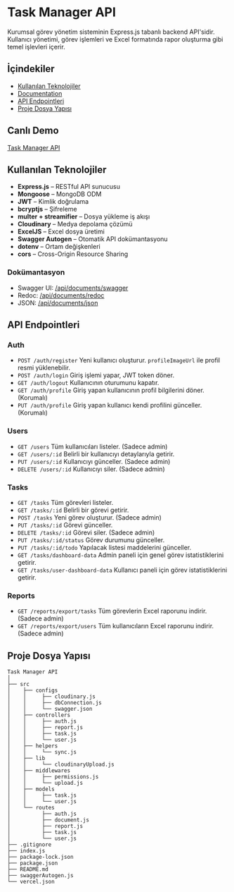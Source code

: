 # Task Manager API

Kurumsal görev yönetim sisteminin Express.js tabanlı backend API'sidir. Kullanıcı yönetimi, görev işlemleri ve Excel formatında rapor oluşturma gibi temel işlevleri içerir.


## İçindekiler

- [Kullanılan Teknolojiler](#kullanılan-teknolojiler)
- [Documentation](#documentation)
- [API Endpointleri](#api-endpointleri)
- [Proje Dosya Yapısı](#proje-dosya-yapısı)

## Canlı Demo

[Task Manager API](https://task-manager-api-virid.vercel.app/)

## Kullanılan Teknolojiler

- **Express.js** – RESTful API sunucusu
- **Mongoose** – MongoDB ODM
- **JWT** – Kimlik doğrulama
- **bcryptjs** – Şifreleme
- **multer + streamifier** – Dosya yükleme iş akışı
- **Cloudinary** – Medya depolama çözümü
- **ExcelJS** – Excel dosya üretimi
- **Swagger Autogen** – Otomatik API dokümantasyonu
- **dotenv** – Ortam değişkenleri
- **cors** – Cross-Origin Resource Sharing

### Dokümantasyon

- Swagger UI: [/api/documents/swagger](https://task-manager-api-virid.vercel.app/api/documents/swagger)
- Redoc: [/api/documents/redoc](https://task-manager-api-virid.vercel.app/api/documents/redoc)
- JSON: [/api/documents/json](https://task-manager-api-virid.vercel.app/api/documents/json)

## API Endpointleri

### Auth

- `POST /auth/register` Yeni kullanıcı oluşturur. `profileImageUrl` ile profil resmi yüklenebilir.
- `POST /auth/login` Giriş işlemi yapar, JWT token döner.
- `GET /auth/logout` Kullanıcının oturumunu kapatır.
- `GET /auth/profile` Giriş yapan kullanıcının profil bilgilerini döner. (Korumalı)
- `PUT /auth/profile` Giriş yapan kullanıcı kendi profilini günceller. (Korumalı)

### Users

- `GET /users` Tüm kullanıcıları listeler. (Sadece admin)
- `GET /users/:id` Belirli bir kullanıcıyı detaylarıyla getirir.
- `PUT /users/:id` Kullanıcıyı günceller. (Sadece admin)
- `DELETE /users/:id` Kullanıcıyı siler. (Sadece admin)

### Tasks

- `GET /tasks` Tüm görevleri listeler.
- `GET /tasks/:id` Belirli bir görevi getirir.
- `POST /tasks` Yeni görev oluşturur. (Sadece admin)
- `PUT /tasks/:id` Görevi günceller.
- `DELETE /tasks/:id` Görevi siler. (Sadece admin)
- `PUT /tasks/:id/status` Görev durumunu günceller.
- `PUT /tasks/:id/todo` Yapılacak listesi maddelerini günceller.
- `GET /tasks/dashboard-data` Admin paneli için genel görev istatistiklerini getirir.
- `GET /tasks/user-dashboard-data` Kullanıcı paneli için görev istatistiklerini getirir.

### Reports

- `GET /reports/export/tasks` Tüm görevlerin Excel raporunu indirir. (Sadece admin)
- `GET /reports/export/users` Tüm kullanıcıların Excel raporunu indirir. (Sadece admin)

## Proje Dosya Yapısı

```
Task Manager API 
│
├── src
│    ├── configs
│    │     ├── cloudinary.js
│    │     ├── dbConnection.js
│    │     └── swagger.json
│    ├── controllers
│    │     ├── auth.js              
│    │     ├── report.js     
│    │     ├── task.js     
│    │     └── user.js
│    ├── helpers    
│    │     └── sync.js 
│    ├── lib    
│    │     └── cloudinaryUpload.js 
│    ├── middlewares 
│    │     ├── permissions.js   
│    │     └── upload.js 
│    ├── models                        
│    │     ├── task.js     
│    │     └── user.js
│    └── routes                
│          ├── auth.js         
│          ├── document.js     
│          ├── report.js     
│          ├── task.js     
│          └── user.js
├── .gitignore
├── index.js
├── package-lock.json
├── package.json
├── README.md
├── swaggerAutogen.js
└── vercel.json
```
